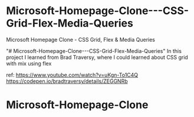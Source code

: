 # Microsoft-Homepage-Clone---CSS-Grid-Flex-Media-Queries
Microsoft Homepage Clone - CSS Grid, Flex &amp; Media Queries

"# Microsoft-Homepage-Clone---CSS-Grid-Flex-Media-Queries" In this project I learned from Brad Traversy, where I could learned about CSS grid with mix using flex

ref: https://www.youtube.com/watch?v=uKgn-To1C4Q https://codepen.io/bradtraversy/details/ZEGGNRb
# Microsoft-Homepage-Clone
